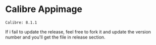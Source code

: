 # Calibre Appimage
    Calibre: 8.1.1

If i fail to update the release, feel free to fork it and update the version number and you'll get the file in release section.
